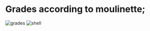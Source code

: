 # Grades according to moulinette;

![grades](https://user-images.githubusercontent.com/65557355/205065986-6c717e1f-c39a-422b-aa84-7d07176c02db.png)
![shell](https://user-images.githubusercontent.com/65557355/205068891-aa1469ab-0d96-4444-a7d4-7a55b84ac318.PNG)

